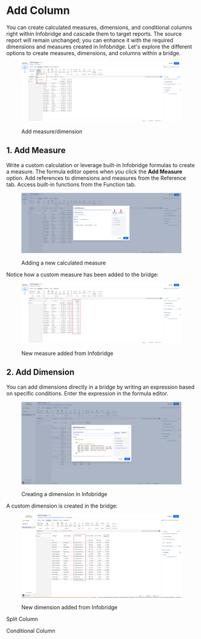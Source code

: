 # Add Column

You can create calculated measures, dimensions, and conditional columns right within Infobridge and cascade them to target reports. The source report will remain unchanged; you can enhance it with the required dimensions and measures created in Infobridge. Let's explore the different options to create measures, dimensions, and columns within a bridge.

<figure><img src="../../.gitbook/assets/image (1275).png" alt=""><figcaption><p>Add measure/dimension</p></figcaption></figure>

## 1. Add Measure

Write a custom calculation or leverage built-in Infobridge formulas to create a measure. The formula editor opens when you click the **Add Measure** option. Add references to dimensions and measures from the Reference tab. Access built-in functions from the Function tab.

<figure><img src="../../.gitbook/assets/image (1276).png" alt=""><figcaption><p>Adding a new calculated measure</p></figcaption></figure>

Notice how a custom measure has been added to the bridge:

<figure><img src="../../.gitbook/assets/image (1277).png" alt=""><figcaption><p>New measure added from Infobridge</p></figcaption></figure>

## 2. Add Dimension

You can add dimensions directly in a bridge by writing an expression based on specific conditions. Enter the expression in the formula editor.

<figure><img src="../../.gitbook/assets/image (1278).png" alt=""><figcaption><p>Creating a dimension in Infobridge</p></figcaption></figure>

A custom dimension is created in the bridge:

<figure><img src="../../.gitbook/assets/image (1279).png" alt=""><figcaption><p>New dimension added from Infobridge</p></figcaption></figure>

Split Column

Conditional Column
